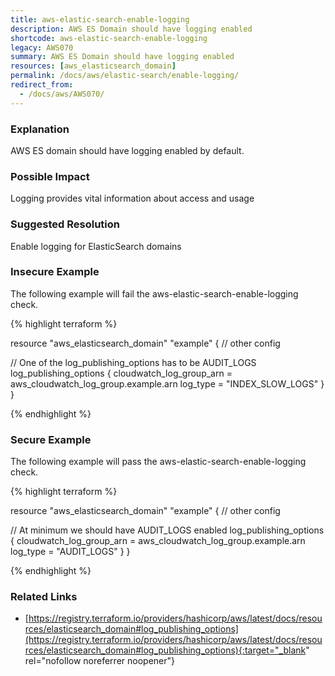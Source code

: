 ```yaml
---
title: aws-elastic-search-enable-logging
description: AWS ES Domain should have logging enabled
shortcode: aws-elastic-search-enable-logging
legacy: AWS070
summary: AWS ES Domain should have logging enabled 
resources: [aws_elasticsearch_domain] 
permalink: /docs/aws/elastic-search/enable-logging/
redirect_from: 
  - /docs/aws/AWS070/
---
```


### Explanation


AWS ES domain should have logging enabled by default.


### Possible Impact
Logging provides vital information about access and usage

### Suggested Resolution
Enable logging for ElasticSearch domains


### Insecure Example

The following example will fail the aws-elastic-search-enable-logging check.

{% highlight terraform %}

resource "aws_elasticsearch_domain" "example" {
  // other config

  // One of the log_publishing_options has to be AUDIT_LOGS
  log_publishing_options {
    cloudwatch_log_group_arn = aws_cloudwatch_log_group.example.arn
    log_type                 = "INDEX_SLOW_LOGS"
  }
}

{% endhighlight %}



### Secure Example

The following example will pass the aws-elastic-search-enable-logging check.

{% highlight terraform %}

resource "aws_elasticsearch_domain" "example" {
  // other config

  // At minimum we should have AUDIT_LOGS enabled
  log_publishing_options {
    cloudwatch_log_group_arn = aws_cloudwatch_log_group.example.arn
    log_type                 = "AUDIT_LOGS"
  }
}

{% endhighlight %}



### Related Links


- [https://registry.terraform.io/providers/hashicorp/aws/latest/docs/resources/elasticsearch_domain#log_publishing_options](https://registry.terraform.io/providers/hashicorp/aws/latest/docs/resources/elasticsearch_domain#log_publishing_options){:target="_blank" rel="nofollow noreferrer noopener"}


